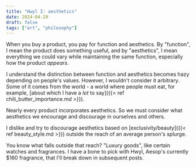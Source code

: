 ```yaml
---
title: "Hwyl I: aesthetics"
date: 2024-04-20
draft: false
tags: ["art", "philosophy"]
---
```

When you buy a product, you pay for function and aesthetics. By "function", I mean the product does something useful, and by "aesthetics", I mean everything we could vary while maintaining the same function, especially how the product _appears_.

I understand the distinction between function and aesthetics becomes hazy depending on people's values. However, I wouldn't consider it arbitrary. Some of it comes from the world - a world where people must eat, for example, [about which I have a _lot_ to say]({{< ref  chili_butter_importance.md >}}).

Nearly every product incorporates aesthetics. So we must consider what aesthetics we encourage and discourage in ourselves and others.

I dislike and try to discourage aesthetics based on [exclusivity/beauty]({{< ref beauty_style.md >}}) outside the reach of an average person's splurge.

You know what falls outside that reach? "Luxury goods", like certain watches and fragrances. I have a bone to pick with Hwyl, Aesop's currently $160 fragrance, that I'll break down in subsequent posts.
